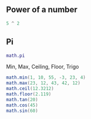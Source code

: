 
## Power of a number

```lua
5 ^ 2
```

## Pi

```lua
math.pi
```

Min, Max, Ceiling, Floor, Trigo

```lua
math.min(1, 10, 55, -3, 23, 4)
math.max(23, 12, 43, 42, 12)
math.ceil(12.3212)
math.floor(2.119)
math.tan(20)
math.cos(45)
math.sin(60)
```